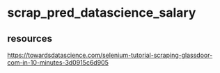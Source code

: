 # scrap_pred_datascience_salary
## resources
https://towardsdatascience.com/selenium-tutorial-scraping-glassdoor-com-in-10-minutes-3d0915c6d905
